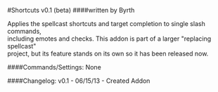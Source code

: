 #Shortcuts v0.1 (beta)
####written by Byrth

Applies the spellcast shortcuts and target completion to single slash commands,  
including emotes and checks. This addon is part of a larger "replacing spellcast"  
project, but its feature stands on its own so it has been released now.  

####Commands/Settings:
None

####Changelog:
v0.1 - 06/15/13 - Created Addon